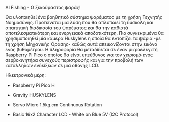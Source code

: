 AI Fishing - Ο ξεκούραστος ψαράς!


Θα υλοποιηθεί ένα βοηθητικό σύστημα ψαρέματος με τη χρήση Τεχνητής Νοημοσύνης. Προτείνεται μια λύση που θα απλοποιεί τη δύσκολη και απαιτητική διαδικασία του ψαρέματος και θα την καθιστά αποτελεσματικότερη και ενεργειακά αποδοτικότερη. Πιο συγκεκριμένα θα χρησιμοποιηθεί μία κάμερα Huskylens η οποία θα εντοπίζει τα ψάρια -με τη χρήση Μηχανικής Όρασης- καθώς αυτά απεικονίζονται στην εικόνα ενός βυθομέτρου. Η πληροφορία θα μεταδίδεται σε έναν μικροελεγκτή Raspberry Pi Pico ο οποίος θα είναι υπεύθυνος για τον χειρισμό ενός σερβοκινητήρα συνεχούς περιστροφής και για την προβολή των κατάλληλων ενδείξεων σε μια οθόνης LCD. 


Ηλεκτρονικά μέρη:

- Raspberry Pi Pico H

- Gravity HUSKYLENS

- Servo Micro 1.5kg.cm Continuous Rotation

- Basic 16x2 Character LCD - White on Blue 5V (I2C Protocol)
